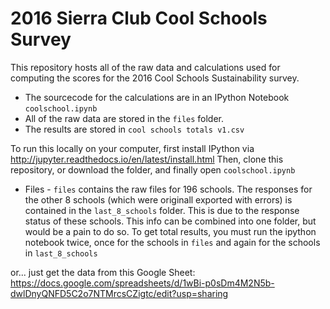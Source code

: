 # 2016 Sierra Club Cool Schools Survey

This repository hosts all of the raw data and calculations used for computing the scores for the 2016 Cool Schools Sustainability survey. 
- The sourcecode for the calculations are in an IPython Notebook `coolschool.ipynb`
- All of the raw data are stored in the `files` folder. 
- The results are stored in `cool schools totals v1.csv`

To run this locally on your computer, first install IPython via http://jupyter.readthedocs.io/en/latest/install.html
Then, clone this repository, or download the folder, and finally open `coolschool.ipynb`

* Files - `files` contains the raw files for 196 schools. The responses for the other 8 schools (which were originall exported with errors) is contained in the `last_8_schools` folder. This is due to the response status of these schools. This info can be combined into one folder, but would be a pain to do so. To get total results, you must run the ipython notebook twice, once for the schools in `files` and again for the schools in `last_8_schools`

or... just get the data from this Google Sheet: https://docs.google.com/spreadsheets/d/1wBi-p0sDm4M2N5b-dwlDnyQNFD5C2o7NTMrcsCZigtc/edit?usp=sharing
